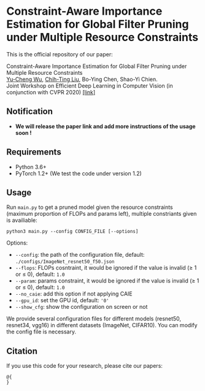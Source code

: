 # Constraint-Aware Importance Estimation for Global Filter Pruning under Multiple Resource Constraints
This is the official repository of our paper:  
  
Constraint-Aware Importance Estimation for Global Filter Pruning under Multiple Resource Constraints  
[Yu-Cheng Wu](https://github.com/ericwu2620), [Chih-Ting Liu](https://github.com/jackie840129), Bo-Ying Chen, Shao-Yi Chien.  
Joint Workshop on Efficient Deep Learning in Computer Vision (in conjunction with CVPR 2020) [[link]](https://workshop-edlcv.github.io/) 

## Notification

- **We will release the paper link and add more instructions of the usage soon !**

## Requirements
- Python 3.6+
- PyTorch 1.2+ (We test the code under version 1.2)

## Usage
Run `main.py` to get a pruned model given the resource constraints (maximum proportion of FLOPs and params left), 
multiple constriants given is availiable:

    python3 main.py --config CONFIG_FILE [--options]
Options:
 - `--config`: the path of the configuration file, default: `./configs/ImageNet_resnet50_f50.json`
 - `--flops`: FLOPs cosntraint, it would be ignored if the value is invalid (≥ 1 or ≤ 0), default: `1.0`
 - `--param`: params constraint, it would be ignored if the value is invalid (≥ 1 or ≤ 0), default: `1.0`
 - `--no_caie`: add this option if not applying CAIE
 - `--gpu_id`: set the GPU id, default: `'0'`
 - `--show_cfg`: show the configuration on screen or not
 
 We provide several configuration files for different models (resnet50, resnet34, vgg16) in different datasets (ImageNet, CIFAR10).
 You can modify the config file is necessary.

## Citation
If you use this code for your research, please cite our papers:
```
@{
}
```
